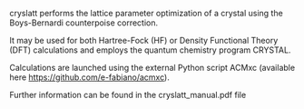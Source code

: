cryslatt performs the lattice parameter optimization of a crystal using the Boys-Bernardi counterpoise correction.

It may be used for both Hartree-Fock (HF) or Density Functional Theory (DFT) calculations and employs the quantum chemistry program CRYSTAL.

Calculations are launched using the external Python script ACMxc (available here https://github.com/e-fabiano/acmxc).

Further information can be found in the cryslatt_manual.pdf file
